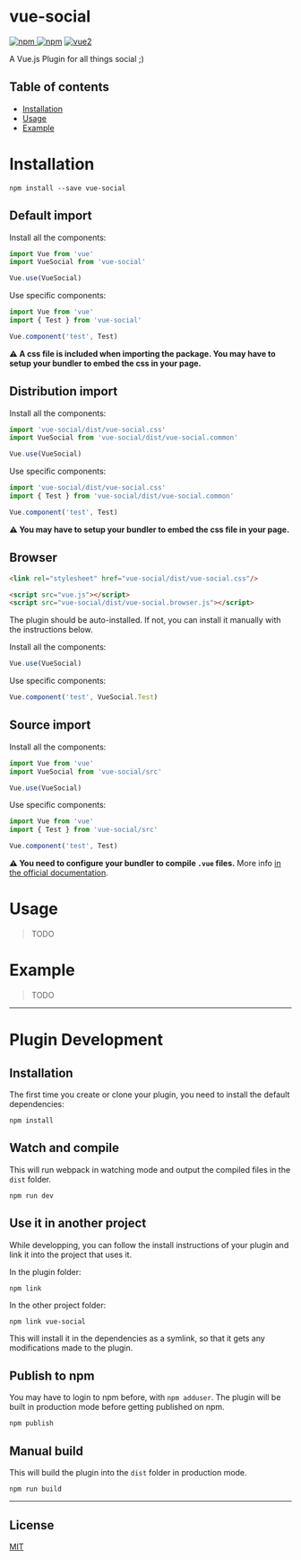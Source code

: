 # vue-social

[![npm](https://img.shields.io/npm/v/vue-social.svg) ![npm](https://img.shields.io/npm/dm/vue-social.svg)](https://www.npmjs.com/package/vue-social)
[![vue2](https://img.shields.io/badge/vue-2.x-brightgreen.svg)](https://vuejs.org/)

A Vue.js Plugin for all things social ;)

## Table of contents

- [Installation](#installation)
- [Usage](#usage)
- [Example](#example)

# Installation

```
npm install --save vue-social
```

## Default import

Install all the components:

```javascript
import Vue from 'vue'
import VueSocial from 'vue-social'

Vue.use(VueSocial)
```

Use specific components:

```javascript
import Vue from 'vue'
import { Test } from 'vue-social'

Vue.component('test', Test)
```

**⚠️ A css file is included when importing the package. You may have to setup your bundler to embed the css in your page.**

## Distribution import

Install all the components:

```javascript
import 'vue-social/dist/vue-social.css'
import VueSocial from 'vue-social/dist/vue-social.common'

Vue.use(VueSocial)
```

Use specific components:

```javascript
import 'vue-social/dist/vue-social.css'
import { Test } from 'vue-social/dist/vue-social.common'

Vue.component('test', Test)
```

**⚠️ You may have to setup your bundler to embed the css file in your page.**

## Browser

```html
<link rel="stylesheet" href="vue-social/dist/vue-social.css"/>

<script src="vue.js"></script>
<script src="vue-social/dist/vue-social.browser.js"></script>
```

The plugin should be auto-installed. If not, you can install it manually with the instructions below.

Install all the components:

```javascript
Vue.use(VueSocial)
```

Use specific components:

```javascript
Vue.component('test', VueSocial.Test)
```

## Source import

Install all the components:

```javascript
import Vue from 'vue'
import VueSocial from 'vue-social/src'

Vue.use(VueSocial)
```

Use specific components:

```javascript
import Vue from 'vue'
import { Test } from 'vue-social/src'

Vue.component('test', Test)
```

**⚠️ You need to configure your bundler to compile `.vue` files.** More info [in the official documentation](https://vuejs.org/v2/guide/single-file-components.html).

# Usage

> TODO

# Example

> TODO

---

# Plugin Development

## Installation

The first time you create or clone your plugin, you need to install the default dependencies:

```
npm install
```

## Watch and compile

This will run webpack in watching mode and output the compiled files in the `dist` folder.

```
npm run dev
```

## Use it in another project

While developping, you can follow the install instructions of your plugin and link it into the project that uses it.

In the plugin folder:

```
npm link
```

In the other project folder:

```
npm link vue-social
```

This will install it in the dependencies as a symlink, so that it gets any modifications made to the plugin.

## Publish to npm

You may have to login to npm before, with `npm adduser`. The plugin will be built in production mode before getting published on npm.

```
npm publish
```

## Manual build

This will build the plugin into the `dist` folder in production mode.

```
npm run build
```

---

## License

[MIT](http://opensource.org/licenses/MIT)
